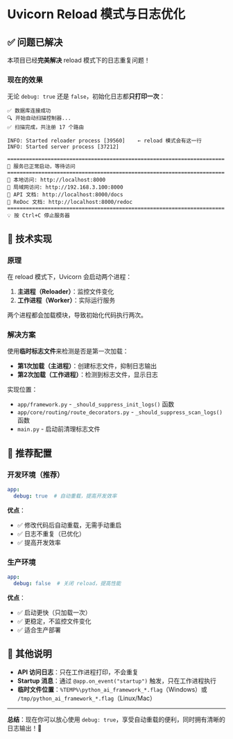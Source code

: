 # Uvicorn Reload 模式与日志优化

## ✅ 问题已解决

本项目已经**完美解决** reload 模式下的日志重复问题！

### 现在的效果

无论 `debug: true` 还是 `false`，初始化日志都**只打印一次**：

```
✅ 数据库连接成功
🔍 开始自动扫描控制器...
✅ 扫描完成，共注册 17 个路由

INFO: Started reloader process [39560]    ← reload 模式会有这一行
INFO: Started server process [37212]

======================================================================
🎉 服务已正常启动，等待访问
======================================================================
📡 本地访问: http://localhost:8000
📡 局域网访问: http://192.168.3.100:8000
📖 API 文档: http://localhost:8000/docs
📖 ReDoc 文档: http://localhost:8000/redoc
======================================================================
💡 按 Ctrl+C 停止服务器
```

## 🔧 技术实现

### 原理

在 reload 模式下，Uvicorn 会启动两个进程：

1. **主进程（Reloader）**：监控文件变化
2. **工作进程（Worker）**：实际运行服务

两个进程都会加载模块，导致初始化代码执行两次。

### 解决方案

使用**临时标志文件**来检测是否是第一次加载：

- **第1次加载（主进程）**：创建标志文件，抑制日志输出
- **第2次加载（工作进程）**：检测到标志文件，显示日志

实现位置：
- `app/framework.py` - `_should_suppress_init_logs()` 函数
- `app/core/routing/route_decorators.py` - `_should_suppress_scan_logs()` 函数
- `main.py` - 启动前清理标志文件

## 🎯 推荐配置

### 开发环境（推荐）

```yaml
app:
  debug: true  # 自动重载，提高开发效率
```

**优点**：
- ✅ 修改代码后自动重载，无需手动重启
- ✅ 日志不重复（已优化）
- ✅ 提高开发效率

### 生产环境

```yaml
app:
  debug: false  # 关闭 reload，提高性能
```

**优点**：
- ✅ 启动更快（只加载一次）
- ✅ 更稳定，不监控文件变化
- ✅ 适合生产部署

## 📝 其他说明

- **API 访问日志**：只在工作进程打印，不会重复
- **Startup 消息**：通过 `@app.on_event("startup")` 触发，只在工作进程执行
- **临时文件位置**：`%TEMP%\python_ai_framework_*.flag`（Windows）或 `/tmp/python_ai_framework_*.flag`（Linux/Mac）

---

**总结**：现在你可以放心使用 `debug: true`，享受自动重载的便利，同时拥有清晰的日志输出！🎉

